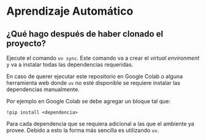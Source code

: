 # Aprendizaje Automático

## ¿Qué hago después de haber clonado el proyecto?

Ejecute el comando `uv sync`. Este comando va a crear el _virtual environment_ y va a instalar todas las dependencias requeridas.

En caso de querer ejecutar este repositorio en Google Colab o alguna herramienta web donde `uv` no esté disponible se requiere instalar las dependencias manualmente.

Por ejemplo en Google Colab se debe agregar un bloque tal que:

```
!pip install <dependencia>
```

Para cada dependencia que se requiera adicional a las que el ambiente ya provee. Debido a esto la forma más sencilla es utilizando `uv`.
